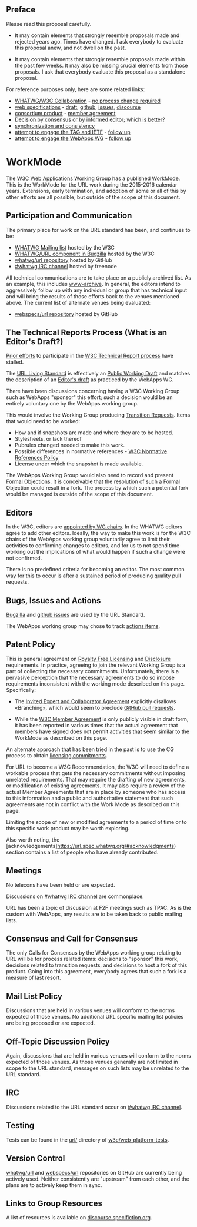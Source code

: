 Preface
---

Please read this proposal carefully.

  * It may contain elements that strongly resemble proposals made and rejected years ago.  Times have changed.  I ask everybody to evaluate this proposal anew, and not dwell on the past.

  * It may contain elements that strongly resemble proposals made within the past few weeks.  It may also be missing crucial elements from those proposals.  I ask that everybody evaluate this proposal as a standalone proposal.

For reference purposes only, here are some related links:

  * [WHATWG/W3C Collaboration](http://intertwingly.net/blog/2014/11/20/WHATWG-W3C-Collaboration) - [no process change required](http://lists.w3.org/Archives/Public/public-w3process/2014Nov/0148.html)
  * [web specifications](http://lists.w3.org/Archives/Public/public-w3process/2014Nov/0177.html) - [draft](https://specs.webplatform.org/url/webspecs/develop/), [github](https://github.com/webspecs/url), [issues](https://github.com/webspecs/url/issues), [discourse](http://discourse.specifiction.org/t/about-the-url-category/691)
  * [consortium product](http://lists.w3.org/Archives/Public/www-archive/2014Nov/0056.html) - [member agreement](http://lists.w3.org/Archives/Public/public-w3process/2014Nov/0169.html)
  * [Decision by consensus or by informed editor; which is better?](http://www.w3.org/blog/2014/10/decision-by-consensus-or-by-informed-editor-which-is-better/)
  * [synchronization and consistency](http://lists.w3.org/Archives/Public/public-w3process/2014Dec/0004.html)
  * [attempt to engage the TAG and IETF](http://lists.w3.org/Archives/Public/public-whatwg-archive/2014Nov/0000.html) - [follow up](http://lists.w3.org/Archives/Public/www-tag/2014Nov/0051.html)
  * [attempt to engage the WebApps WG](http://lists.w3.org/Archives/Public/public-webapps/2014OctDec/0315.html) - [follow up](http://lists.w3.org/Archives/Public/public-webapps/2014OctDec/0429.html)

WorkMode
===

The [W3C Web Applications  Working Group](http://www.w3.org/2008/webapps/) has a published [WorkMode](http://www.w3.org/2008/webapps/wiki/WorkMode).  This is the WorkMode for the URL work during the 2015-2016 calendar years.  Extensions, early termination, and adoption of some or all of this by other efforts are all possible, but outside of the scope of this document.

Participation and Communication
---

The primary place for work on the URL standard has been, and continues to be:

  * [WHATWG Mailing list](http://lists.w3.org/Archives/Public/public-whatwg-archive/) hosted by the W3C
  * [WHATWG/URL component in Bugzilla](https://www.w3.org/Bugs/Public/buglist.cgi?component=URL&list_id=48297&product=WHATWG&resolution=---) hosted by the W3C
  * [whatwg/url repository](https://github.com/whatwg/url) hosted by GitHub
  * [#whatwg IRC channel](https://wiki.whatwg.org/wiki/IRC) hosted by freenode

All technical communications are to take place on a publicly archived list.  As an example, this includes [www-archive](http://lists.w3.org/Archives/Public/www-archive/).  In general, the editors intend to aggressively follow up with any individual or group that has technical input and will bring the results of those efforts back to the venues mentioned above.  The current list of alternate venues being evaluated:

  * [webspecs/url repository](https://github.com/webspecs/url) hosted by GitHub

The Technical Reports Process (What is an Editor's Draft?)
---

[Prior efforts](http://www.w3.org/TR/url/) to participate in the [W3C Technical Report process](http://www.w3.org/2014/Process-20140801/#Reports) have stalled.

The [URL Living Standard](https://url.spec.whatwg.org/) is effectively an [Public Working Draft](http://www.w3.org/2014/Process-20140801/#revised-wd) and matches the description of an [Editor's draft](http://www.w3.org/2008/webapps/wiki/WorkMode#The_Technical_Reports_Process_.28What_is_an_Editor.27s_Draft.3F.29) as practiced by the WebApps WG.

There have been discussions concerning having a W3C Working Group such as WebApps "sponsor" this effort; such a decision would be an entirely voluntary one by the WebApps working group.

This would involve the Working Group producing [Transition Requests](http://www.w3.org/2005/08/01-transitions.html#transreq).  Items that would need to be worked:

  * How and if snapshots are made and where they are to be hosted.
  * Stylesheets, or lack thereof
  * Pubrules changed needed to make this work.
  * Possible differences in normative references - [W3C Normative References Policy](http://www.w3.org/2013/09/normative-references)
  * License under which the snapshot is made available.

The WebApps Working Group would also need to record and present [Formal Objections](http://www.w3.org/2014/Process-20140801/#FormalObjection).  It is conceivable that the resolution of such a Formal Objection could result in a fork.  The process by which such a potential fork would be managed is outside of the scope of this document.

Editors
---

In the W3C, editors are [appointed by WG chairs](http://www.w3.org/2014/Process-20140801/#general-requirements).  In the WHATWG editors agree to add other editors.  Ideally, the way to make this work is for the W3C chairs of the WebApps working group voluntarily agree to limit their activities to confirming changes to editors, and for us to not spend time working out the implications of what would happen if such a change were not confirmed.

There is no predefined criteria for becoming an editor.  The most common way for this to occur is after a sustained period of producing quality pull requests.

Bugs, Issues and Actions
---

[Bugzilla](https://www.w3.org/Bugs/Public/buglist.cgi?component=URL&list_id=48297&product=WHATWG&resolution=---) and [github issues](https://github.com/webspecs/url/issues) are used by the URL Standard.

The WebApps working group may chose to track [actions items](http://www.w3.org/2008/webapps/track/).

Patent Policy
---

This is general agreement on [Royalty Free Licensing](http://www.w3.org/Consortium/Patent-Policy-20040205/#sec-Requirements) and [Disclosure](http://www.w3.org/Consortium/Patent-Policy-20040205/#sec-disclosure-requirements) requirements.  In practice, agreeing to join the relevant Working Group is a part of collecting the necessary commitments.  Unfortunately, there is a pervasive perception that the necessary agreements to do so impose requirements inconsistent with the working mode described on this page.  Specifically:

  * The [Invited Expert and Collaborator Agreement](http://www.w3.org/Consortium/Legal/2014/08-invited-expert.html) explicitly disallows «Branching», which would seem to preclude [GitHub pull requests](https://help.github.com/articles/using-pull-requests/).

  * While the [W3C Member Agreement](http://www.w3.org/2009/12/Member-Agreement) is only publicly visible in draft form, it has been reported in various times that the actual agreement that members have signed does not permit activities that seem similar to the WorkMode as described on this page.

An alternate approach that has been tried in the past is to use the CG process to obtain [licensing commitments](http://www.w3.org/community/whatwg/spec/82/commitments).

For URL to become a W3C Recommendation, the W3C will need to define a workable process that gets the necessary commitments without imposing unrelated requirements.  That may require the drafting of new agreements, or modification of existing agreements.  It may also require a review of the actual Member Agreements that are in place by someone who has access to this information and a public and authoritative statement that such agreements are not in conflict with the Work Mode as described on this page.

Limiting the scope of new or modified agreements to a period of time or to this specific work product may be worth exploring.

Also worth noting, the [acknowledgements]https://url.spec.whatwg.org/#acknowledgments) section contains a list of people who have already contributed.

Meetings
---

No telecons have been held or are expected.

Discussions on [#whatwg IRC channel](https://wiki.whatwg.org/wiki/IRC) are commonplace.

URL has been a topic of discussion at F2F meetings such as TPAC.  As is the custom with WebApps, any results are to be taken back to public mailing lists.

Consensus and Call for Consensus
---

The only Calls for Consensus by the WebApps working group relating to URL will be for process related items: decisions to "sponsor" this work, decisions related to transition requests, and decisions to host a fork of this product.  Going into this agreement, everybody agrees that such a fork is a measure of last resort.

Mail List Policy
---

Discussions that are held in various venues will conform to the norms expected of those venues.  No additional URL specific mailing list policies are being proposed or are expected.

Off-Topic Discussion Policy
---

Again, discussions that are held in various venues will conform to the norms expected of those venues.  As those venues generally are not limited in scope to the URL standard, messages on such lists may be unrelated to the URL standard.

IRC
---

Discussions related to the URL standard occur on [#whatwg IRC channel](https://wiki.whatwg.org/wiki/IRC).

Testing
---

Tests can be found in the [url/](https://github.com/w3c/web-platform-tests/tree/master/url) directory of [w3c/web-platform-tests](https://github.com/w3c/web-platform-tests).

Version Control
---

[whatwg/url](https://github.com/whatwg/url) and [webspecs/url](https://github.com/webspecs/url) repositories on GitHub are currently being actively used.  Neither consistently are "upstream" from each other, and the plans are to actively keep them in sync.

Links to Group Resources
---

A list of resources is available on [discourse.specifiction.org](http://discourse.specifiction.org/t/about-the-url-category/691).
